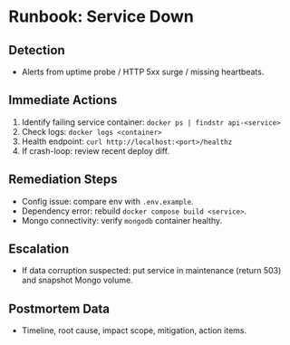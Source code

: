# Runbook: Service Down

## Detection
- Alerts from uptime probe / HTTP 5xx surge / missing heartbeats.

## Immediate Actions
1. Identify failing service container: `docker ps | findstr api-<service>`
2. Check logs: `docker logs <container>`
3. Health endpoint: `curl http://localhost:<port>/healthz`
4. If crash-loop: review recent deploy diff.

## Remediation Steps
- Config issue: compare env with `.env.example`.
- Dependency error: rebuild `docker compose build <service>`.
- Mongo connectivity: verify `mongodb` container healthy.

## Escalation
- If data corruption suspected: put service in maintenance (return 503) and snapshot Mongo volume.

## Postmortem Data
- Timeline, root cause, impact scope, mitigation, action items.
